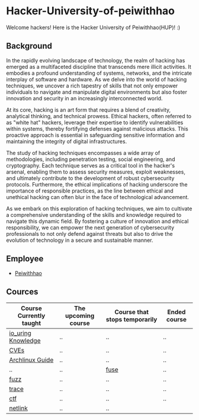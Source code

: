 # Hacker-University-of-peiwithhao
Welcome hackers!
Here is the Hacker University of Peiwithhao(HUP)! :)

## Background
In the rapidly evolving landscape of technology, the realm of hacking has emerged as a multifaceted discipline that transcends mere illicit activities. It embodies a profound understanding of systems, networks, and the intricate interplay of software and hardware. As we delve into the world of hacking techniques, we uncover a rich tapestry of skills that not only empower individuals to navigate and manipulate digital environments but also foster innovation and security in an increasingly interconnected world.

At its core, hacking is an art form that requires a blend of creativity, analytical thinking, and technical prowess. Ethical hackers, often referred to as "white hat" hackers, leverage their expertise to identify vulnerabilities within systems, thereby fortifying defenses against malicious attacks. This proactive approach is essential in safeguarding sensitive information and maintaining the integrity of digital infrastructures.

The study of hacking techniques encompasses a wide array of methodologies, including penetration testing, social engineering, and cryptography. Each technique serves as a critical tool in the hacker's arsenal, enabling them to assess security measures, exploit weaknesses, and ultimately contribute to the development of robust cybersecurity protocols. Furthermore, the ethical implications of hacking underscore the importance of responsible practices, as the line between ethical and unethical hacking can often blur in the face of technological advancement.

As we embark on this exploration of hacking techniques, we aim to cultivate a comprehensive understanding of the skills and knowledge required to navigate this dynamic field. By fostering a culture of innovation and ethical responsibility, we can empower the next generation of cybersecurity professionals to not only defend against threats but also to drive the evolution of technology in a secure and sustainable manner.

## Employee
+ [Peiwithhao](https://github.com/peiwithhao)


## Cources
|Course Currently taught|The upcoming course|Course that stops temporarily|Ended course|
|--|--|--|--|
|[io_uring Knowledge](https://github.com/peiwithhao/Hacker-University-of-peiwithhao/tree/main/io_uring)|..|..|..|
|[CVEs](https://github.com/peiwithhao/Hacker-University-of-peiwithhao/tree/main/CVEs)|..|..|..|
|[Archlinux Guide](https://github.com/peiwithhao/Hacker-University-of-peiwithhao/tree/main/archlinux_guide)|..|..|..|
|..|..|[fuse](https://github.com/peiwithhao/Hacker-University-of-peiwithhao/tree/main/fuse)|..|
|[fuzz](https://github.com/peiwithhao/Hacker-University-of-peiwithhao/tree/main/fuzz)|..|..|..|
|[trace](https://github.com/peiwithhao/Hacker-University-of-peiwithhao/tree/main/trace)|..|..|..|
|[ctf](https://github.com/peiwithhao/Hacker-University-of-peiwithhao/tree/main/ctf)|..|..|..|
|[netlink](https://github.com/peiwithhao/Hacker-University-of-peiwithhao/tree/main/netlink)|..|..|
